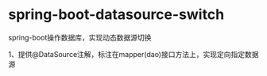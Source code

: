 # spring-boot-datasource-switch
spring-boot操作数据库，实现动态数据源切换

1、提供@DataSource注解，标注在mapper(dao)接口方法上，实现定向指定数据源
